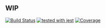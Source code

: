 ## WIP

[![Build Status](https://travis-ci.org/dashukin/gitlab-monitoring-dashboard.svg?branch=master)](https://travis-ci.org/dashukin/react-redux-template)
[![tested with jest](https://img.shields.io/badge/tested_with-jest-99424f.svg)](https://github.com/facebook/jest)
[![Coverage](https://codecov.io/gh/dashukin/gitlab-monitoring-dashboard/branch/master/graph/badge.svg)](https://codecov.io/gh/dashukin/gitlab-monitoring-dashboard)